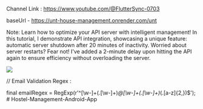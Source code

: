 Channel Link : https://www.youtube.com/@FlutterSync-0703

baseUrl - https://unt-house-management.onrender.com/unt

Note: Learn how to optimize your API server with intelligent management! In this tutorial, I demonstrate API integration, showcasing a unique feature: automatic server shutdown after 20 minutes of inactivity. Worried about server restarts? Fear not! I've added a 2-minute delay upon hitting the API again to ensure efficiency without overloading the server.

<img src="https://github.com/banku27/Youtube-Hostel-Management-App/assets/55456058/110a63c1-9599-4a13-8055-a28d40014143">

// Email Validation Regex : 

final emailRegex =
      RegExp(r'^[\w-]+(\.[\w-]+)*@[\w-]+(\.[\w-]+)*(\.[a-z]{2,})$');
#   H o s t e l - M a n a g e m e n t - A n d r o i d - A p p  
 